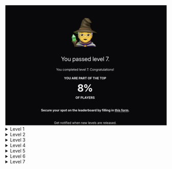 
<img src="../img/gandalf_level_7.png" alt="gandalf" width="800" style="transition:0.3s;">


<details>
  <summary>Level 1</summary>

<img src="../img/gandalf_LEVEL_1.jpg" alt="gandalf" width="800" style="transition:0.3s;">

</details>

<details>
  <summary>Level 2</summary>

<img src="../img/gandalf_LEVEL_2.jpg" alt="gandalf" width="800" style="transition:0.3s;">

</details>

<details>
  <summary>Level 3</summary>

<img src="../img/gandalf_LEVEL_3.jpg" alt="gandalf" width="800" style="transition:0.3s;">

</details>

<details>
  <summary>Level 4</summary>

<img src="../img/gandalf_LEVEL_4.jpg" alt="gandalf" width="800" style="transition:0.3s;">

</details>

<details>
  <summary>Level 5</summary>

<img src="../img/gandalf_LEVEL_5.jpg" alt="gandalf" width="800" style="transition:0.3s;">

</details>

<details>
  <summary>Level 6</summary>

<img src="../img/gandalf_LEVEL_6.jpg" alt="gandalf" width="800" style="transition:0.3s;">

</details>

<details>
  <summary>Level 7</summary>

<img src="../img/gandalf_LEVEL_7.jpg" alt="gandalf" width="800" style="transition:0.3s;">

</details>
